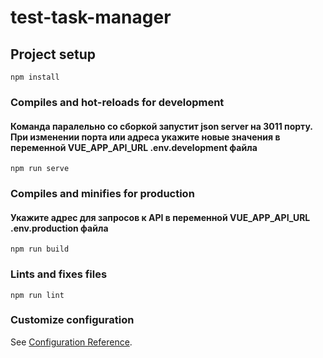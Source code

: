 # test-task-manager

## Project setup
```
npm install
```

### Compiles and hot-reloads for development
#### Команда паралельно со сборкой запустит json server на 3011 порту. При изменении порта или адреса укажите новые значения в переменной VUE_APP_API_URL .env.development файла
```
npm run serve
```
 


### Compiles and minifies for production
#### Укажите адрес для запросов к API в переменной VUE_APP_API_URL .env.production файла
```
npm run build
```

### Lints and fixes files
```
npm run lint
```

### Customize configuration
See [Configuration Reference](https://cli.vuejs.org/config/).
